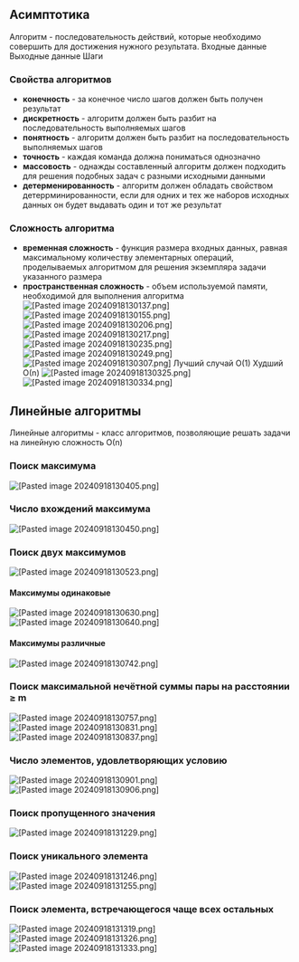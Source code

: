 ## Асимптотика
Алгоритм - последовательность действий, которые необходимо совершить для достижения нужного результата.
Входные данные
Выходные данные
Шаги
### Свойства алгоритмов
- **конечность** - за конечное число шагов должен быть получен результат
- **дискретность** - алгоритм должен быть разбит на последовательность выполняемых шагов
- **понятность** - алгоритм должен быть разбит на последовательность выполняемых шагов
- **точность** - каждая команда должна пониматься однозначно
- **массовость** - однажды составленный алгоритм должен подходить для решения подобных задач с разными исходными данными
- **детерменированность** - алгоритм должен обладать свойством детеррминированности, если для одних и тех же наборов исходных данных он будет выдавать один и тот же результат
### Сложность алгоритма
- **временная сложность** - функция размера входных данных, равная максимальному количеству элементарных операций, проделываемых алгоритмом для решения экземпляра задачи указанного размера
- **пространственная сложность** - объем используемой памяти, необходимой для выполнения алгоритма
![[Pasted image 20240918130137.png]](/Фотоматериалы/Pasted%20image%2020240918130137.png)![[Pasted image 20240918130155.png]](/Фотоматериалы/Pasted%20image%2020240918130155.png)
![[Pasted image 20240918130206.png]](/Фотоматериалы/Pasted%20image%2020240918130206.png)![[Pasted image 20240918130217.png]](/Фотоматериалы/Pasted%20image%2020240918130217.png)
![[Pasted image 20240918130235.png]](/Фотоматериалы/Pasted%20image%2020240918130235.png)![[Pasted image 20240918130249.png]](/Фотоматериалы/Pasted%20image%2020240918130249.png)![[Pasted image 20240918130307.png]](/Фотоматериалы/Pasted%20image%2020240918130307.png)
Лучший случай О(1)
Худший О(n)
![[Pasted image 20240918130325.png]](/Фотоматериалы/Pasted%20image%2020240918130325.png)![[Pasted image 20240918130334.png]](/Фотоматериалы/Pasted%20image%2020240918130334.png)
## Линейные алгоритмы
Линейные алгоритмы - класс алгоритмов, позволяющие решать задачи на линейную сложность О(n)
### Поиск максимума
![[Pasted image 20240918130405.png]](/Фотоматериалы/Pasted%20image%2020240918130405.png)
### Число вхождений максимума
![[Pasted image 20240918130450.png]](/Фотоматериалы/Pasted%20image%2020240918130450.png)
### Поиск двух максимумов
![[Pasted image 20240918130523.png]](/Фотоматериалы/Pasted%20image%2020240918130523.png)
#### Максимумы одинаковые
![[Pasted image 20240918130630.png]](/Фотоматериалы/Pasted%20image%2020240918130630.png)
![[Pasted image 20240918130640.png]](/Фотоматериалы/Pasted%20image%2020240918130640.png)
#### Максимумы различные
![[Pasted image 20240918130742.png]](/Фотоматериалы/Pasted%20image%2020240918130742.png)
### Поиск максимальной нечётной суммы пары на расстоянии ≥ m
![[Pasted image 20240918130757.png]](/Фотоматериалы/Pasted%20image%2020240918130757.png)
![[Pasted image 20240918130831.png]](/Фотоматериалы/Pasted%20image%2020240918130831.png)
![[Pasted image 20240918130837.png]](/Фотоматериалы/Pasted%20image%2020240918130837.png)
### Число элементов, удовлетворяющих условию
![[Pasted image 20240918130901.png]](/Фотоматериалы/Pasted%20image%2020240918130901.png)
![[Pasted image 20240918130906.png]](/Фотоматериалы/Pasted%20image%2020240918130906.png)
### Поиск пропущенного значения
![[Pasted image 20240918131229.png]](/Фотоматериалы/Pasted%20image%2020240918131229.png)
### Поиск уникального элемента
![[Pasted image 20240918131246.png]](/Фотоматериалы/Pasted%20image%2020240918131246.png)
![[Pasted image 20240918131255.png]](/Фотоматериалы/Pasted%20image%2020240918131255.png)
### Поиск элемента, встречающегося чаще всех остальных
![[Pasted image 20240918131319.png]](/Фотоматериалы/Pasted%20image%2020240918131319.png)
![[Pasted image 20240918131326.png]](/Фотоматериалы/Pasted%20image%2020240918131326.png)
![[Pasted image 20240918131333.png]](/Фотоматериалы/Pasted%20image%2020240918131333.png)